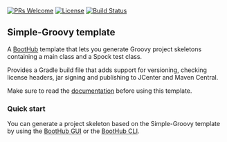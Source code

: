 [![PRs Welcome](https://img.shields.io/badge/PRs-welcome-brightgreen.svg?style=flat-square)](http://makeapullrequest.com)
[![License](https://img.shields.io/badge/License-Apache%202.0-blue.svg)](https://github.com/boothub-org/boothub-template-simple-groovy/blob/master/LICENSE)
[![Build Status](https://img.shields.io/travis/boothub-org/boothub-template-simple-groovy/master.svg?label=Build)](https://travis-ci.org/boothub-org/boothub-template-simple-groovy)
## Simple-Groovy template ##

A [BootHub](https://boothub.org) template that lets you generate Groovy project skeletons containing a main class and a Spock test class.

Provides a Gradle build file that adds support for versioning, checking license headers, jar signing and publishing to JCenter and Maven Central.

Make sure to read the [documentation](http://simple-groovy.boothub.org) before using this template.

### Quick start

You can generate a project skeleton based on the Simple-Groovy template by using the [BootHub GUI](https://boothub.org/goto/org.boothub.simple-groovy)
or the [BootHub CLI](https://boothub.org/app#/cli).
